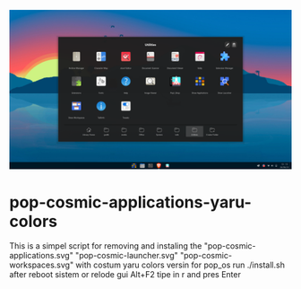 ![](https://raw.githubusercontent.com/Stradios/pop-cosmic-applications-yaru-colors/main/Screenshot%20from%202023-06-26%2019-19-40.png)
# pop-cosmic-applications-yaru-colors
This is a simpel script for removing and instaling the 
"pop-cosmic-applications.svg"
"pop-cosmic-launcher.svg"
"pop-cosmic-workspaces.svg"
with costum yaru colors versin for pop_os 
run ./install.sh 
after reboot sistem or relode gui  Alt+F2 tipe in r and pres Enter
